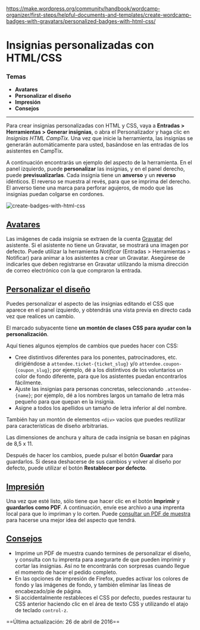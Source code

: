 https://make.wordpress.org/community/handbook/wordcamp-organizer/first-steps/helpful-documents-and-templates/create-wordcamp-badges-with-gravatars/personalized-badges-with-html-css/

# Insignias personalizadas con HTML/CSS

### Temas
- **Avatares**
- **Personalizar el diseño**
- **Impresión**
- **Consejos**

---

Para crear insignias personalizadas con HTML y CSS, vaya a **Entradas > Herramientas > Generar insignias**, o abra el Personalizador y haga clic en _Insignias HTML CampTix_. Una vez que inicie la herramienta, las insignias se generarán automáticamente para usted, basándose en las entradas de los asistentes en CampTix.

A continuación encontrarás un ejemplo del aspecto de la herramienta. En el panel izquierdo, puede **personalizar** las insignias, y en el panel derecho, puede **previsualizarlas**. Cada insignia tiene un **anverso** y un **reverso** idénticos. El reverso se muestra al revés, para que se imprima del derecho. El anverso tiene una marca para perforar agujeros, de modo que las insignias puedan colgarse en cordones.

![create-badges-with-html-css](https://make.wordpress.org/community/files/2016/04/create-badges-with-html-css.png)

## [Avatares](https://make.wordpress.org/community/handbook/wordcamp-organizer/first-steps/helpful-documents-and-templates/create-wordcamp-badges-with-gravatars/personalized-badges-with-html-css/#avatars)

Las imágenes de cada insignia se extraen de la cuenta [Gravatar](https://gravatar.com) del asistente. Si el asistente no tiene un Gravatar, se mostrará una imagen por defecto. Puede utilizar la herramienta _Notificar_ (Entradas > Herramientas > Notificar) para animar a los asistentes a crear un Gravatar. Asegúrese de indicarles que deben registrarse en Gravatar utilizando la misma dirección de correo electrónico con la que compraron la entrada.

## [Personalizar el diseño](https://make.wordpress.org/community/handbook/wordcamp-organizer/first-steps/helpful-documents-and-templates/create-wordcamp-badges-with-gravatars/personalized-badges-with-html-css/#customizing-the-design)

Puedes personalizar el aspecto de las insignias editando el CSS que aparece en el panel izquierdo, y obtendrás una vista previa en directo cada vez que realices un cambio.

El marcado subyacente tiene **un montón de clases CSS para ayudar con la personalización**.

Aquí tienes algunos ejemplos de cambios que puedes hacer con CSS:

- Cree distintivos diferentes para los ponentes, patrocinadores, etc. dirigiéndose a `attendee.ticket-{ticket_slug}` y/o `attendee.coupon-{coupon_slug}`; por ejemplo, dé a los distintivos de los voluntarios un color de fondo diferente, para que los asistentes puedan encontrarlos fácilmente.
- Ajuste las insignias para personas concretas, seleccionando `.attendee-{name}`; por ejemplo, dé a los nombres largos un tamaño de letra más pequeño para que quepan en la insignia.
- Asigne a todos los apellidos un tamaño de letra inferior al del nombre.

También hay un montón de elementos `<div>` vacíos que puedes reutilizar para características de diseño arbitrarias.

Las dimensiones de anchura y altura de cada insignia se basan en páginas de 8,5 x 11.

Después de hacer los cambios, puede pulsar el botón **Guardar** para guardarlos. Si desea deshacerse de sus cambios y volver al diseño por defecto, puede utilizar el botón **Restablecer por defecto**.

## [Impresión](https://make.wordpress.org/community/handbook/wordcamp-organizer/first-steps/helpful-documents-and-templates/create-wordcamp-badges-with-gravatars/personalized-badges-with-html-css/#printing)

Una vez que esté listo, sólo tiene que hacer clic en el botón **Imprimir** y **guardarlos como PDF**. A continuación, envíe ese archivo a una imprenta local para que lo impriman y lo corten. Puede [consultar un PDF de muestra](https://make.wordpress.org/community/files/2016/04/sample-html-css-badges.pdf) para hacerse una mejor idea del aspecto que tendrá.

## [Consejos](https://make.wordpress.org/community/handbook/wordcamp-organizer/first-steps/helpful-documents-and-templates/create-wordcamp-badges-with-gravatars/personalized-badges-with-html-css/#tips)

- Imprime un PDF de muestra cuando termines de personalizar el diseño, y consulta con tu imprenta para asegurarte de que pueden imprimir y cortar las insignias. Así no te encontrarás con sorpresas cuando llegue el momento de hacer el pedido completo.
- En las opciones de impresión de Firefox, puedes activar los colores de fondo y las imágenes de fondo, y también eliminar las líneas de encabezado/pie de página.
- Si accidentalmente restableces el CSS por defecto, puedes restaurar tu CSS anterior haciendo clic en el área de texto CSS y utilizando el atajo de teclado `control-z`.

==Última actualización: 26 de abril de 2016==